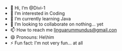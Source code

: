 - 👋 Hi, I’m @Divi-1
- 👀 I’m interested in Coding
- 🌱 I’m currently learning Java
- 💞️ I’m looking to collaborate on nothing... yet
- 📫 How to reach me linguarummundus@gmail.con
- 😄 Pronouns: He\him
- ⚡ Fun fact: I'm not very fun... at all

<!---
Divi-1/Divi-1 is a ✨ special ✨ repository because its `README.md` (this file) appears on your GitHub profile.
You can click the Preview link to take a look at your changes.
--->
